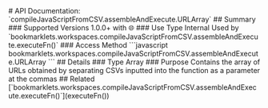 <link rel="stylesheet" href="/APIDocs/main.css" type="text/css">
<!--Update Table of Contents when creating new pages in the API documentation.-->
# API Documentation: `compileJavaScriptFromCSV.assembleAndExecute.URLArray`
## Summary
### Supported Versions
1.0.0+ with <span class="inBrowser" title="Exclusive feature of inBrowser.js">&#127760;</span>
### Use Type
Internal  
Used by `bookmarklets.workspaces.compileJavaScriptFromCSV.assembleAndExecute.executeFn()`
### Access Method
```javascript
bookmarklets.workspaces.compileJavaScriptFromCSV.assembleAndExecute.URLArray
```
## Details
### Type
Array
### Purpose
Contains the array of URLs obtained by separating CSVs inputted into the function as a parameter at the commas
## Related
[`bookmarklets.workspaces.compileJavaScriptFromCSV.assembleAndExecute.executeFn()`](executeFn&#40;&#41;)